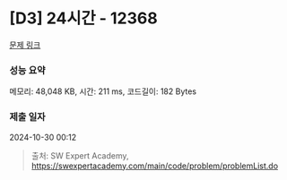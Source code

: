 # [D3] 24시간 - 12368 

[문제 링크](https://swexpertacademy.com/main/code/problem/problemDetail.do?contestProbId=AXsEBlLqedsDFARX) 

### 성능 요약

메모리: 48,048 KB, 시간: 211 ms, 코드길이: 182 Bytes

### 제출 일자

2024-10-30 00:12



> 출처: SW Expert Academy, https://swexpertacademy.com/main/code/problem/problemList.do